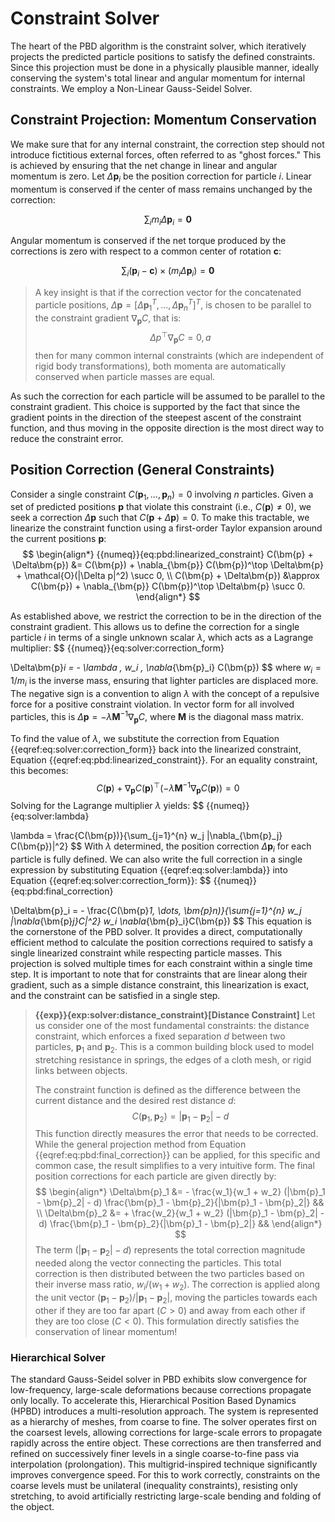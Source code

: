 # Constraint Solver
The heart of the PBD algorithm is the constraint solver, which iteratively projects the predicted particle positions to satisfy the defined constraints. Since this projection must be done in a physically plausible manner, ideally conserving the system's total linear and angular momentum for internal constraints. We employ a Non-Linear Gauss-Seidel Solver.

## Constraint Projection: Momentum Conservation 
We make sure that for any internal constraint, the correction step should not introduce fictitious external forces, often referred to as "ghost forces." This is achieved by ensuring that the net change in linear and angular momentum is zero. Let $\Delta\bm{p}_i$ be the position correction for particle $i$. Linear momentum is conserved if the center of mass remains unchanged by the correction:

$$
\sum_i m_i \Delta\bm{p}_i = \bm{0}
$$

Angular momentum is conserved if the net torque produced by the corrections is zero with respect to a common center of rotation $\bm{c}$:

$$
\sum_i (\bm{p}_i - \bm{c}) \times (m_i \Delta\bm{p}_i) = \bm{0}
$$

> A key insight is that if the correction vector for the concatenated particle positions, $\Delta\bm{p} = [\Delta\bm{p}_1^T, \dots, \Delta\bm{p}_n^T]^T$, is chosen to be parallel to the constraint gradient $\nabla_{\bm{p}}C$, that is:
> $$\Delta p ^\top \nabla_{\bm{p}}C = 0,a$$
> then for many common internal constraints (which are independent of rigid body transformations), both momenta are automatically conserved when particle masses are equal.

As such the correction for each particle will be assumed to be parallel to the constraint gradient. This choice is supported by the fact that since the gradient points in the direction of the steepest ascent of the constraint function, and thus moving in the opposite direction is the most direct way to reduce the constraint error. 


## Position Correction (General Constraints)
 
Consider a single constraint $C(\bm{p}_1, \dots, \bm{p}_n) = 0$ involving $n$ particles. Given a set of predicted positions $\bm{p}$ that violate this constraint (i.e., $C(\bm{p}) \neq 0$), we seek a correction $\Delta\bm{p}$ such that $C(\bm{p} + \Delta\bm{p}) = 0$. To make this tractable, we linearize the constraint function using a first-order Taylor expansion around the current positions $\bm{p}$:
$$
\begin{align*}
{{numeq}}{eq:pbd:linearized_constraint}
C(\bm{p} + \Delta\bm{p}) &= C(\bm{p}) + \nabla_{\bm{p}} C(\bm{p})^\top \Delta\bm{p} + \mathcal{O}(|\Delta p|^2) \succ 0, \\
C(\bm{p} + \Delta\bm{p}) &\approx C(\bm{p}) + \nabla_{\bm{p}} C(\bm{p})^\top \Delta\bm{p} \succ 0.
\end{align*}
$$

As established above, we restrict the correction to be in the direction of the constraint gradient. This allows us to define the correction for a single particle $i$ in terms of a single unknown scalar $\lambda$, which acts as a Lagrange multiplier:
$$
{{numeq}}{eq:solver:correction_form}

\Delta\bm{p}_i = - \lambda \, w_i \, \nabla_{\bm{p}_i} C(\bm{p})
$$
where $w_i = 1/m_i$ is the inverse mass, ensuring that lighter particles are displaced more. The negative sign is a convention to align $\lambda$ with the concept of a repulsive force for a positive constraint violation. In vector form for all involved particles, this is $\Delta\bm{p} = -\lambda \mathbf{M}^{-1} \nabla_{\bm{p}}C$, where $\mathbf{M}$ is the diagonal mass matrix.

To find the value of $\lambda$, we substitute the correction from Equation {{eqref:eq:solver:correction_form}} back into the linearized constraint, Equation {{eqref:eq:pbd:linearized_constraint}}. For an equality constraint, this becomes:
$$
C(\bm{p}) + \nabla_{\bm{p}} C(\bm{p})^\top (-\lambda \mathbf{M}^{-1} \nabla_{\bm{p}} C(\bm{p})) = 0
$$
Solving for the Lagrange multiplier $\lambda$ yields:
$$
{{numeq}}{eq:solver:lambda}

\lambda = \frac{C(\bm{p})}{\sum_{j=1}^{n} w_j |\nabla_{\bm{p}_j} C(\bm{p})|^2}
$$
With $\lambda$ determined, the position correction $\Delta\bm{p}_i$ for each particle is fully defined. We can also write the full correction in a single expression by substituting Equation {{eqref:eq:solver:lambda}} into Equation {{eqref:eq:solver:correction_form}}:
$$
{{numeq}}{eq:pbd:final_correction}

\Delta\bm{p}_i = - \frac{C(\bm{p}_1, \dots, \bm{p}_n)}{\sum_{j=1}^{n} w_j |\nabla_{\bm{p}_j}C|^2} w_i \nabla_{\bm{p}_i}C(\bm{p})
$$
This equation is the cornerstone of the PBD solver. It provides a direct, computationally efficient method to calculate the position corrections required to satisfy a single linearized constraint while respecting particle masses. This projection is solved multiple times for each constraint within a single time step. It is important to note that for constraints that are linear along their gradient, such as a simple distance constraint, this linearization is exact, and the constraint can be satisfied in a single step.



> **{{exp}}{exp:solver:distance_constraint}[Distance Constraint]**
> Let us consider one of the most fundamental constraints: the distance constraint, which enforces a fixed separation $d$ between two particles, $\bm{p}_1$ and $\bm{p}_2$. This is a common building block used to model stretching resistance in springs, the edges of a cloth mesh, or rigid links between objects.
>
> The constraint function is defined as the difference between the current distance and the desired rest distance $d$:
$$
  C(\bm{p}_1, \bm{p}_2) = |\bm{p}_1 - \bm{p}_2| - d
$$
> This function directly measures the error that needs to be corrected. While the general projection method from Equation {{eqref:eq:pbd:final_correction}} can be applied, for this specific and common case, the result simplifies to a very intuitive form. The final position corrections for each particle are given directly by:
$$
 \begin{align*}
 \Delta\bm{p}_1 &= - \frac{w_1}{w_1 + w_2} (|\bm{p}_1 - \bm{p}_2| - d) \frac{\bm{p}_1 - \bm{p}_2}{|\bm{p}_1 - \bm{p}_2|} && \\
 \Delta\bm{p}_2 &= + \frac{w_2}{w_1 + w_2} (|\bm{p}_1 - \bm{p}_2| - d) \frac{\bm{p}_1 - \bm{p}_2}{|\bm{p}_1 - \bm{p}_2|} && 
 \end{align*}
 $$
>  The term $(|\bm{p}_1 - \bm{p}_2| - d)$ represents the total correction magnitude needed along the vector connecting the particles. This total correction is then distributed between the two particles based on their inverse mass ratio, $w_i / (w_1 + w_2)$. The correction is applied along the unit vector $(\bm{p}_1 - \bm{p}_2)/|\bm{p}_1 - \bm{p}_2|$, moving the particles towards each other if they are too far apart ($C > 0$) and away from each other if they are too close ($C < 0$). This formulation directly satisfies the conservation of linear momentum!







### Hierarchical Solver 

The standard Gauss-Seidel solver in PBD exhibits slow convergence for low-frequency, large-scale deformations because corrections propagate only locally. To accelerate this, Hierarchical Position Based Dynamics (HPBD) introduces a multi-resolution approach. The system is represented as a hierarchy of meshes, from coarse to fine.
The solver operates first on the coarsest levels, allowing corrections for large-scale errors to propagate rapidly across the entire object. These corrections are then transferred and refined on successively finer levels in a single coarse-to-fine pass via interpolation (prolongation). This multigrid-inspired technique significantly improves convergence speed. For this to work correctly, constraints on the coarse levels must be unilateral (inequality constraints), resisting only stretching, to avoid artificially restricting large-scale bending and folding of the object.